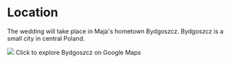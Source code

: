 <h1>Location</h1>

<p>The wedding will take place in Maja's hometown Bydgoszcz. Bydgoszcz is a small city in central Poland.</p>

<div class="inv__location__map">
        <img class="wider" src="{{assets}}img/bydgoszcz.png">
        <span>Click to explore Bydgoszcz on Google Maps</span>
    <a class="stretchlink" target="_blank" href="https://goo.gl/maps/saEBTmnakyfUncR6A">
    </a>
</div>